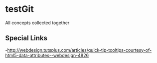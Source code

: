 testGit
=======

All concepts collected together


## Special Links ##
-http://webdesign.tutsplus.com/articles/quick-tip-tooltips-courtesy-of-html5-data-attributes--webdesign-4826
